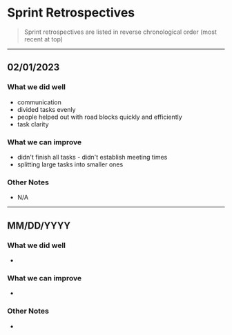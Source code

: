 # Sprint Retrospectives
> Sprint retrospectives are listed in reverse chronological order
> (most recent at top)
---
## 02/01/2023
### What we did well
* communication
* divided tasks evenly
* people helped out with road blocks quickly and efficiently
* task clarity
### What we can improve
* didn't finish all tasks - didn't establish meeting times
* splitting large tasks into smaller ones
### Other Notes
* N/A
---
## MM/DD/YYYY
### What we did well
* 
### What we can improve
* 
### Other Notes
* 